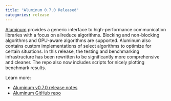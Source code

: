 ```yaml
---
title: "Aluminum 0.7.0 Released"
categories: release
---
```


[Aluminum](https://github.com/LLNL/Aluminum) provides a generic interface to high-performance communication libraries with a focus on allreduce algorithms. Blocking and non-blocking algorithms and GPU-aware algorithms are supported. Aluminum also contains custom implementations of select algorithms to optimize for certain situations. In this release, the testing and benchmarking infrastructure has been rewritten to be significantly more comprehensive and cleaner. The repo also now includes scripts for nicely plotting benchmark results.

Learn more:

- [Aluminum v0.7.0 release notes](https://github.com/LLNL/Aluminum/releases/tag/v0.7.0)
- [Aluminum GitHub repo](https://github.com/LLNL/Aluminum)

